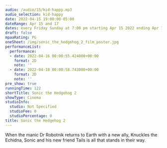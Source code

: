 ```yaml
---
audio: /audio/15/kid-happy.mp3
audio_selection: kid-happy
date: 2022-04-15 19:00:00-05:00
dateRange: Apr 15 and 17
dates: every Friday Sunday at 7:00 pm starting Apr 15 2022 ending Apr 17 2022
draft: false
mpaaRating: PG
oneSheet: /img/sonic_the_hedgehog_2_film_poster.jpg
performanceList:
  performance:
  - date: 2022-04-16 00:00:55.424000+00:00
    format: 2D
    note: ''
  - date: 2022-04-18 00:00:58.743000+00:00
    format: 2D
    note: ''
pre_show: true
runningTime: 122
shortTitle: Sonic the Hedgehog 2
showType: Cinema
studioInfo:
  studio: Not Specified
  studioFee: 0
  studioPercentage: 0
title: Sonic the Hedgehog 2
---
```


When the manic Dr Robotnik returns to Earth with a new ally, Knuckles the Echidna, Sonic and his new friend Tails is all that stands in their way.